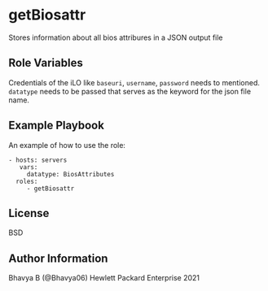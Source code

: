 getBiosattr
===========

Stores information about all bios attribures in a JSON output file

Role Variables
--------------

Credentials of the iLO like `baseuri`, `username`, `password` needs to mentioned. `datatype` needs to be passed that serves as the keyword for the json file name.

Example Playbook
----------------

An example of how to use the role: 

    - hosts: servers
       vars:
         datatype: BiosAttributes
      roles:
         - getBiosattr
License
-------

BSD

Author Information
------------------

Bhavya B (@Bhavya06) Hewlett Packard Enterprise 2021 
